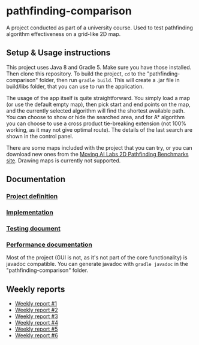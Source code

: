 # pathfinding-comparison

A project conducted as part of a university course. Used to test pathfinding algorithm effectiveness on a grid-like 2D map.

## Setup & Usage instructions

This project uses Java 8 and Gradle 5. Make sure you have those installed. Then clone this repository.
To build the project, `cd` to the "pathfinding-comparison" folder, then run `gradle build`. This will create a .jar file in build/libs folder, that you can use to run the application.

The usage of the app itself is quite straightforward. You simply load a map (or use the default empty map), then pick start and end points on the map, and the currently selected algorithm will find the shortest available path. You can choose to show or hide the searched area, and for A* algorithm you can choose to use a cross product tie-breaking extension (not 100% working, as it may not give optimal route). The details of the last search are shown in the control panel.

There are some maps included with the project that you can try, or you can download new ones from the [Moving AI Labs 2D Pathfinding Benchmarks site](https://movingai.com/benchmarks/grids.html). Drawing maps is currently not supported.

## Documentation

### [Project definition](https://github.com/Jonkke/pathfinding-comparison/blob/master/documentation/definition.md)
### [Implementation](https://github.com/Jonkke/pathfinding-comparison/blob/master/documentation/implementation.md)
### [Testing document](https://github.com/Jonkke/pathfinding-comparison/blob/master/documentation/testing_document.md)
### [Performance documentation](https://github.com/Jonkke/pathfinding-comparison/blob/master/documentation/performance.md)

Most of the project (GUI is not, as it's not part of the core functionality) is javadoc compatible. You can generate javadoc with `gradle javadoc` in the "pathfinding-comparison" folder.

## Weekly reports

 * [Weekly report #1](https://github.com/Jonkke/pathfinding-comparison/blob/master/documentation/Weekly_report_1.md)
 * [Weekly report #2](https://github.com/Jonkke/pathfinding-comparison/blob/master/documentation/Weekly_report_2.md)
 * [Weekly report #3](https://github.com/Jonkke/pathfinding-comparison/blob/master/documentation/Weekly_report_3.md)
 * [Weekly report #4](https://github.com/Jonkke/pathfinding-comparison/blob/master/documentation/Weekly_report_4.md)
 * [Weekly report #5](https://github.com/Jonkke/pathfinding-comparison/blob/master/documentation/Weekly_report_5.md)
 * [Weekly report #6](https://github.com/Jonkke/pathfinding-comparison/blob/master/documentation/Weekly_report_6.md)
